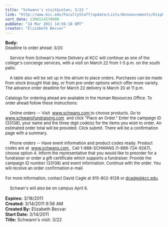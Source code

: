 ```yaml
---
title: "Schwann's visit&colon; 3/22 "
link: "http://www.kcc.edu/FacultyStaff/update/Lists/Announcements/DispForm.aspx?ID=165"
sort_date: 1300114578000
pubDate: "14 Mar 2011 14:56:18 GMT"
creator: "Elizabeth Becvar"
---
```


<div><b>Body:</b> <div class=ExternalClassF353342C830E45178603B34AFA52E495><div><font size=2>Deadline to order ahead: 3/20<br> <br>    Service from Schwan's Home Delivery at KCC will continue as one of the college's concierge services, with a visit on March 22 from 1-5 p.m. on the south patio.</font></div><font size=2>
<div><br>    A table also will be set up in the atrium to place orders. Purchases can be made from stock brought that day, or from pre-order options which offer more variety. The advance order deadline for March 22 delivery is March 20 at 11 p.m. <br>    <br>Catalogs for ordering ahead are available in the Human Resources Office. To order ahead follow these instructions:</div>
<div><br>    Online orders -- Visit  <a href="http://www.schwans.com/">www.schwans.com </a></font><font size=2>to choose products. Go to  </font><font size=2><a href="http://www.schwansfundraising.com/">www.schwansfundraising.com</a></font><font size=2>  and click &quot;Place an Order.&quot; Enter the campaign ID (33138), your name and the three digit code(s) for the items you wish to order. An estimated order total will be provided. Click submit. There will be a confirmation page with a summary. </font></div><font size=2>
<div><br>    Phone orders -- Have event information and product codes ready. Product codes are at  </font><font size=2><a href="http://www.schwans.com/">www.schwans.com </a></font><font size=2>. Call 1-888-SCHWANS (1-888-724-9267), choose option 4. Inform the representative that you would like to preorder for a fundraiser or order a gift certificate which supports a fundraiser. Provide the campaign ID number (33138) and event information. Continue with the order. You will receive an order confirmation e-mail.<br>    <br>For more information, contact David Cagle at 815-802-8128 or <a href="mailto:dcagle@kcc.edu">dcagle@kcc.edu</a></font><font size=2>.</font></div>
<div><font size=2><br>    Schwan's will also be on campus April 6. <br> <br></div></font></div></div>
<div><b>Expires:</b> 3/18/2011</div>
<div><b>Created:</b> 3/14/2011 9:56 AM</div>
<div><b>Created By:</b> Elizabeth Becvar</div>
<div><b>Start Date:</b> 3/14/2011</div>
<div><b>Title:</b> Schwann&#39;s visit: 3/22 </div>
